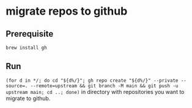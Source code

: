 # migrate repos to github
## Prerequisite

`brew install gh`

## Run
`(for d in */; do cd "${d%/}"; gh repo create "${d%/}" --private --source=. --remote=upstream && git branch -M main && git push -u upstream main; cd ..; done)` in directory with repositories you want to migrate to github.
